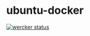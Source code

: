 # ubuntu-docker
[![wercker status](https://app.wercker.com/status/fe4e83b0a87e8054781a53d3e4851d58/s/master "wercker status")](https://app.wercker.com/project/byKey/fe4e83b0a87e8054781a53d3e4851d58)

